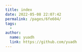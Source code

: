 ```yaml
---
title: index
date: 2022-05-08 22:07:42
permalink: /pages/6fe604/
tags:
  - 
author: 
  name: yuadh
  link: https://github.com/yuadh
---
```


